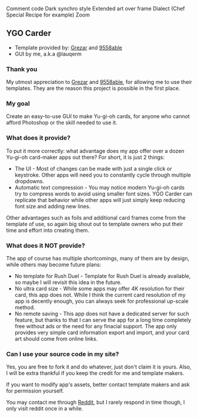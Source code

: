 Comment code
Dark synchro style
Extended art over frame
Dialect (Chef Special Recipe for example)
Zoom

## YGO Carder

* Template provided by: [Grezar](https://www.deviantart.com/grezar) and [9558able](https://www.deviantart.com/9558able)
* GUI by me, a.k.a @lauqerm

### Thank you

My utmost appreciation to [Grezar](https://www.deviantart.com/grezar) and [9558able](https://www.deviantart.com/9558able), for allowing me to use their templates. They are the reason this project is possible in the first place.

### My goal

Create an easy-to-use GUI to make Yu-gi-oh cards, for anyone who cannot afford Photoshop or the skill needed to use it.

### What does it provide?

To put it more correctly: what advantage does my app offer over a dozen Yu-gi-oh card-maker apps out there? For short, it is just 2 things:
* The UI - Most of changes can be made with just a single click or keystroke. Other apps will need you to constantly cycle through multiple dropdowns.
* Automatic text compression - You may notice modern Yu-gi-oh cards try to compress words to avoid using smaller font sizes. YGO Carder can replicate that behavior while other apps will just simply keep reducing font size and adding new lines.

Other advantages such as foils and additional card frames come from the template of use, so again big shout out to template owners who put their time and effort into creating them.

### What does it NOT provide?

The app of course has multiple shortcomings, many of them are by design, while others may become future plans:
* No template for Rush Duel - Template for Rush Duel is already available, so maybe I will revisit this idea in the future.
* No ultra card size - While some apps may offer 4K resolution for their card, this app does not. While I think the current card resolution of my app is decently enough, you can always seek for professional up-scale method.
* No remote saving - This app does not have a dedicated server for such feature, but thanks to that I can serve the app for a long time completely free without ads or the need for any finacial support. The app only provides very simple card information export and import, and your card art should come from online links.

### Can I use your source code in my site?

Yes, you are free to fork it and do whatever, just don't claim it is yours. Also, I will be extra thankful if you keep the credit for me and template makers.

If you want to modify app's assets, better contact template makers and ask for permission yourself.

You may contact me through [Reddit](https://www.reddit.com/user/lauqerm/), but I rarely respond in time though, I only visit reddit once in a while.